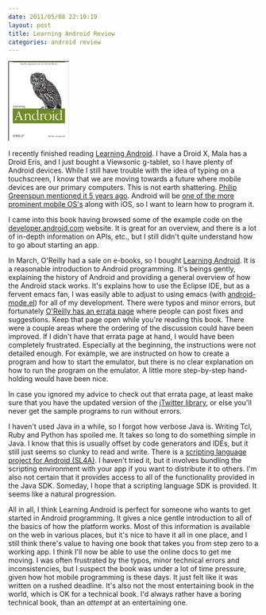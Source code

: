 ```yaml
---
date: 2011/05/08 22:10:19
layout: post
title: Learning Android Review
categories: android review
---
```


<a href="http://amzn.to/m8SK61"><img class="inset right" src="/images/learning-android.jpg" /></a>

I recently finished reading [Learning
Android](http://amzn.to/m8SK61). I have a Droid X, Mala has a Droid
Eris, and I just bought a Viewsonic g-tablet, so I have plenty of
Android devices. While I still have trouble with the idea of typing on
a touchscreen, I know that we are moving towards a future where mobile
devices are our primary computers. This is not earth
shattering. [Philip Greenspun mentioned it 5 years
ago](http://philip.greenspun.com/business/mobile-phone-as-home-computer). Android
will be [one of the more prominent mobile
OS's](http://www.tbray.org/ongoing/When/201x/2011/04/25/Mobility)
along with iOS, so I want to learn how to program it. 


I came into this book having browsed some of the example code on the
[developer.android.com](http://developer.android.com/) website. It is
great for an overview, and there is a lot of in-depth information on
APIs, etc., but I still didn't quite understand how to go about
starting an app.

In March, O'Reilly had a sale on e-books, so I bought [Learning
Android](http://amzn.to/m8SK61). It is a reasonable introduction to
Android programming. It's beings gently, explaining the history of
Android and providing a general overview of how the Android stack
works. It's explains how to use the Eclipse IDE, but as a fervent
emacs fan, I was easily able to adjust to using emacs (with
[android-mode.el](https://github.com/remvee/android-mode)) for all of
my development. There were typos and minor errors, but fortunately
[O'Reilly has an errata
page](http://oreilly.com/catalog/errataunconfirmed.csp?isbn=0636920010883)
where people can post fixes and suggestions. Keep that page open while
you're reading this book. There were a couple areas where the ordering
of the discussion could have been improved. If I didn't have that
errata page at hand, I would have been completely
frustrated. Especially at the beginning, the instructions were not
detailed enough. For example, we are instructed on how to create a
program and how to start the emulator, but there is no clear
explanation on how to run the program on the emulator. A little more
step-by-step hand-holding would have been nice.

In case you ignored my advice to check out that errata page, at least
make sure that you have the updated version of the [jTwitter
library](http://examples.oreilly.com/0636920010883/README-JTwitter-Library.txt),
or else you'll never get the sample programs to run without errors.

I haven't used Java in a while, so I forgot how verbose Java
is. Writing Tcl, Ruby and Python has spoiled me. It takes so long to
do something simple in Java. I know that this is usually offset by
code generators and IDEs, but it still just seems so clunky to read
and write. There is a [scripting language project for Android
(SL4A)](http://code.google.com/p/android-scripting/). I haven't tried
it, but it involves bundling the scripting environment with your app
if you want to distribute it to others. I'm also not certain that it
provides access to all of the functionality provided in the Java SDK.
Someday, I hope that a scripting language SDK is provided. It seems
like a natural progression.

All in all, I think Learning Android is perfect for someone who wants
to get started in Android programming. It gives a nice gentle
introduction to all of the basics of how the platform works. Most of
this information is available on the web in various places, but it's
nice to have it all in one place, and I still think there's value to
having one book that takes you from step zero to a working app. I
think I'll now be able to use the online docs to get me moving. I was
often frustrated by the typos, minor technical errors and
inconsistencies, but I suspect the book was under a lot of time
pressure, given how hot mobile programming is these days. It just felt
like it was written on a rushed deadline. It's also not the most
entertaining book in the world, which is OK for a technical book. I'd
always rather have a boring technical book, than an *attempt* at an
entertaining one.
